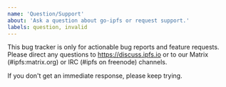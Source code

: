 ```yaml
---
name: 'Question/Support'
about: 'Ask a question about go-ipfs or request support.'
labels: question, invalid
---
```


This bug tracker is only for actionable bug reports and feature requests. Please direct any questions to https://discuss.ipfs.io or to our Matrix (#ipfs:matrix.org) or IRC (#ipfs on freenode) channels.

If you don't get an immediate response, please keep trying.

